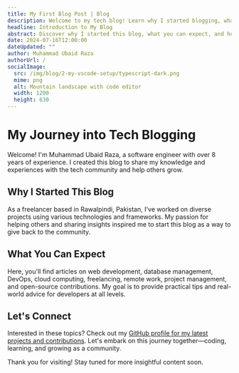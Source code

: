 ```yaml
---
title: My First Blog Post | Blog
description: Welcome to my tech blog! Learn why I started blogging, what topics I cover, and how you can connect with me and the developer community.
headline: Introduction to My Blog
abstract: Discover why I started this blog, what you can expect, and how we can connect as a community.
date: 2024-07-16T12:00:00
dateUpdated: ""
author: Muhammad Ubaid Raza
authorUrl: /
socialImage:
  src: /img/blog/2-my-vscode-setup/typescript-dark.png
  mime: png
  alt: Mountain landscape with code editor
  width: 1200
  height: 630
---
```


# My Journey into Tech Blogging

Welcome! I'm Muhammad Ubaid Raza, a software engineer with over 8 years of experience. I created this blog to share my knowledge and experiences with the tech community and help others grow.

## Why I Started This Blog

As a freelancer based in Rawalpindi, Pakistan, I've worked on diverse projects using various technologies and frameworks. My passion for helping others and sharing insights inspired me to start this blog as a way to give back to the community.

## What You Can Expect

Here, you'll find articles on web development, database management, DevOps, cloud computing, freelancing, remote work, project management, and open-source contributions. My goal is to provide practical tips and real-world advice for developers at all levels.

## Let's Connect

Interested in these topics? Check out my [GitHub profile for my latest projects and contributions](https://github.com/). Let's embark on this journey together—coding, learning, and growing as a community.

Thank you for visiting! Stay tuned for more insightful content soon.
